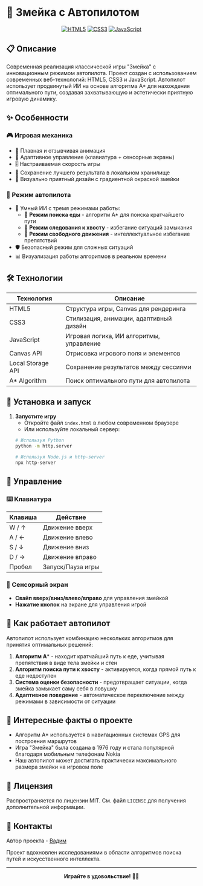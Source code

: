 # 🐍 Змейка с Автопилотом

<div align="center">
  

[![HTML5](https://img.shields.io/badge/HTML5-E34F26?style=for-the-badge&logo=html5&logoColor=white)](https://developer.mozilla.org/ru/docs/Web/HTML)
[![CSS3](https://img.shields.io/badge/CSS3-1572B6?style=for-the-badge&logo=css3&logoColor=white)](https://developer.mozilla.org/ru/docs/Web/CSS)
[![JavaScript](https://img.shields.io/badge/JavaScript-F7DF1E?style=for-the-badge&logo=javascript&logoColor=black)](https://developer.mozilla.org/ru/docs/Web/JavaScript)

</div>

## 📋 Описание

Современная реализация классической игры "Змейка" с инновационным режимом автопилота. Проект создан с использованием современных веб-технологий: HTML5, CSS3 и JavaScript. Автопилот использует продвинутый ИИ на основе алгоритма A* для нахождения оптимального пути, создавая захватывающую и эстетически приятную игровую динамику.


## ✨ Особенности

### 🎮 Игровая механика
- 🔄 Плавная и отзывчивая анимация
- 🎯 Адаптивное управление (клавиатура + сенсорные экраны)
- 🎚️ Настраиваемая скорость игры
- 💾 Сохранение лучшего результата в локальном хранилище
- 🌈 Визуально приятный дизайн с градиентной окраской змейки

### 🤖 Режим автопилота
- 🧠 Умный ИИ с тремя режимами работы:
  - 🍎 **Режим поиска еды** - алгоритм A* для поиска кратчайшего пути
  - 🔄 **Режим следования к хвосту** - избегание ситуаций замыкания
  - 🧭 **Режим свободного движения** - интеллектуальное избегание препятствий
- 🛡️ Безопасный режим для сложных ситуаций
- 📊 Визуализация работы алгоритмов в реальном времени

## 🛠️ Технологии

| Технология | Описание |
|------------|----------|
| HTML5 | Структура игры, Canvas для рендеринга |
| CSS3 | Стилизация, анимации, адаптивный дизайн |
| JavaScript | Игровая логика, ИИ алгоритмы, управление |
| Canvas API | Отрисовка игрового поля и элементов |
| Local Storage API | Сохранение результатов между сессиями |
| A* Algorithm | Поиск оптимального пути для автопилота |

## 🚀 Установка и запуск

1. **Запустите игру**
   - Откройте файл `index.html` в любом современном браузере
   - Или используйте локальный сервер:
   ```bash
   # Используя Python
   python -m http.server
   
   # Используя Node.js и http-server
   npx http-server
   ```

## 🎯 Управление

### ⌨️ Клавиатура
| Клавиша | Действие |
|---------|----------|
| W / ↑ | Движение вверх |
| A / ← | Движение влево |
| S / ↓ | Движение вниз |
| D / → | Движение вправо |
| Пробел | Запуск/Пауза игры |

### 📱 Сенсорный экран
- **Свайп вверх/вниз/влево/вправо** для управления змейкой
- **Нажатие кнопок** на экране для управления игрой

## 🧠 Как работает автопилот

Автопилот использует комбинацию нескольких алгоритмов для принятия оптимальных решений:

1. **Алгоритм A*** - находит кратчайший путь к еде, учитывая препятствия в виде тела змейки и стен
2. **Алгоритм поиска пути к хвосту** - активируется, когда прямой путь к еде недоступен
3. **Система оценки безопасности** - предотвращает ситуации, когда змейка замыкает саму себя в ловушку
4. **Адаптивное поведение** - автоматическое переключение между режимами в зависимости от ситуации


## 📜 Интересные факты о проекте

- Алгоритм A* используется в навигационных системах GPS для построения маршрутов
- Игра "Змейка" была создана в 1976 году и стала популярной благодаря мобильным телефонам Nokia
- Наш автопилот может достигать практически максимального размера змейки на игровом поле


## 📝 Лицензия

Распространяется по лицензии MIT. См. файл `LICENSE` для получения дополнительной информации.

## 📧 Контакты

Автор проекта - [Вадим](https://github.com/vadimx-stack)

Проект вдохновлен исследованиями в области алгоритмов поиска путей и искусственного интеллекта.

---

<div align="center">
  
**Играйте в удовольствие! 🐍✨**

</div> 
